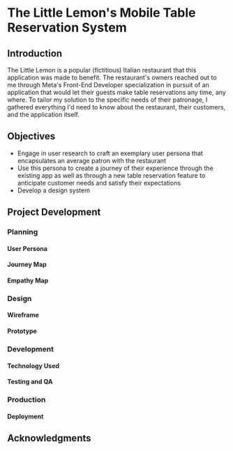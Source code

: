 # The Little Lemon's Mobile Table Reservation System

## Introduction
The Little Lemon is a popular (fictitious) Italian restaurant that this application was made to benefit. The restaurant's owners reached out to me through Meta's Front-End Developer specialization in pursuit of an application that would let their guests make table reservations any time, any where. To tailor my solution to the specific needs of their patronage, I gathered everything I'd need to know about the restaurant, their customers, and the application itself.

## Objectives
- Engage in user research to craft an exemplary user persona that encapsulates an average patron with the restaurant
- Use this persona to create a journey of their experience through the existing app as well as through a new table reservation feature to anticipate customer needs and satisfy their expectations
- Develop a design system 

## Project Development
### Planning
#### User Persona
#### Journey Map
#### Empathy Map

### Design
#### Wireframe
#### Prototype

### Development
#### Technology Used
#### Testing and QA

### Production
#### Deployment

## Acknowledgments

